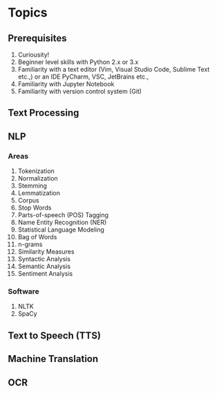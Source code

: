 # Topics

## Prerequisites
1. Curiousity!
2. Beginner level skills with Python 2.x or 3.x
3. Familiarity with a text editor (Vim, Visual Studio Code, Sublime Text etc.,) or an IDE PyCharm, VSC, JetBrains etc.,
4. Familiarity with Jupyter Notebook
5. Familiarity with version control system (Git)


## Text Processing

## NLP
### Areas
1. Tokenization
2. Normalization
3. Stemming
4. Lemmatization
5. Corpus
6. Stop Words
7. Parts-of-speech (POS) Tagging
8. Name Entity Recognition (NER)
9. Statistical Language Modeling
10. Bag of Words
11. n-grams
12. Similarity Measures
13. Syntactic Analysis
14. Semantic Analysis
15. Sentiment Analysis
### Software
1. NLTK
2. SpaCy
## Text to Speech (TTS)

## Machine Translation

## OCR